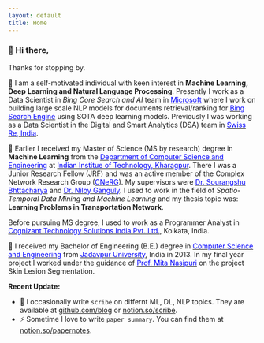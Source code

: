 ```yaml
---
layout: default
title: Home
---
```


###  :wave: Hi there,

Thanks for stopping by.

:rocket: I am a self-motivated individual with keen interest in **Machine Learning, Deep Learning and Natural Language Processing**. Presently I work as a Data Scientist in _Bing Core Search and AI_ team in [<span style="color:blue">Microsoft</span>](https://www.microsoft.com/en-in/) where I work on building large scale NLP models for documents retrieval/ranking for [<span style="color:blue">Bing Search Engine</span>](https://www.bing.com/) using SOTA deep learning models. Previously I was working as a Data Scientist in the Digital and Smart Analytics (DSA) team in [<span style="color:blue">Swiss Re, India</span>](https://www.swissre.com/).

:dart: Earlier I received my Master of Science (MS by research) degree in **Machine Learning** from the [<span style="color:blue">Department of Computer Science and Engineering</span>](http://cse.iitkgp.ac.in/) at [<span style="color:blue">Indian Institue of Technology, Kharagpur</span>](http://www.iitkgp.ac.in/). There I was a Junior Research Fellow (JRF) and was an active member of the Complex Network Research Group ([<span style="color:blue">CNeRG</span>](http://www.cnergres.iitkgp.ac.in/)). My supervisors were [<span style="color:blue">Dr. Sourangshu Bhttacharya</span>](http://cse.iitkgp.ac.in/~sourangshu/) and [<span style="color:blue">Dr. Niloy Ganguly</span>](http://www.facweb.iitkgp.ernet.in/~niloy/). I used to work in the field of _Spatio-Temporal Data Mining and Machine Learning_ and my thesis topic was: **Learning Problems in Transportation Network**. 

Before pursuing MS degree, I used to work as a Programmer Analyst in [<span style="color:blue">Cognizant Technology Solutions India Pvt. Ltd.</span>](https://www.cognizant.com/), Kolkata, India.	

:game_die: I received my Bachelor of Engineering (B.E.) degree in [<span style="color:blue">Computer Science and Engineering</span>](http://www.jaduniv.edu.in/view_department.php?deptid=59) from [<span style="color:blue">Jadavpur University</span>](http://www.jaduniv.edu.in/), India in 2013. In my final year project I worked under the guidance of [<span style="color:blue">Prof. Mita Nasipuri</span>](http://www.jaduniv.edu.in/profile.php?uid=651) on the project Skin Lesion Segmentation.


**Recent Update:**


- 📝 I occasionally write `scribe` on differnt ML, DL, NLP topics. They are available at [github.com/blog](https://msank00.github.io/blog/) or [notion.so/scribe](https://www.notion.so/45244be573394099870f529ebba1cefd?v=a3362ad417594f2b9d08369216122cce). 
- ⚡ Sometime I love to write `paper summary`. You can find them at [notion.so/papernotes](https://www.notion.so/c472d5aeba9b4effb13a4a3df7aac0b4?v=b7862439954140ec8f9fe5a5a02b2b1e).



